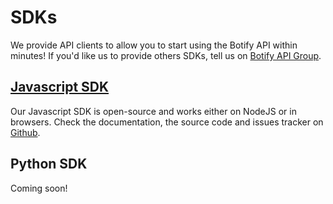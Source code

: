 # SDKs

We provide API clients to allow you to start using the Botify API within minutes! If you'd like us to provide others SDKs, tell us on [Botify API Group](https://groups.google.com/forum/#!forum/botify-api).


## [Javascript SDK](https://github.com/botify-labs/botify-sdk-js)

Our Javascript SDK is open-source and works either on NodeJS or in browsers. Check the documentation, the source code and issues tracker on [Github](https://github.com/botify-labs/botify-sdk-js).


## Python SDK

Coming soon!
